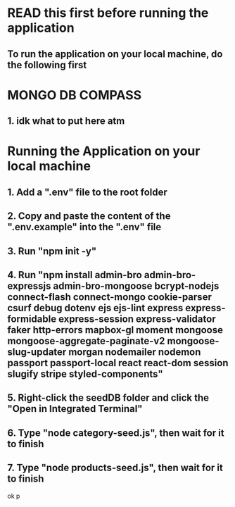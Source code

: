 # READ this first before running the application

## To run the application on your local machine, do the following first


# MONGO DB COMPASS
## 1. idk what to put here atm


# Running the Application on your local machine
## 1. Add a ".env" file to the root folder
## 2. Copy and paste the content of the ".env.example" into the ".env" file
## 3. Run "npm init -y"
## 4. Run "npm install admin-bro admin-bro-expressjs admin-bro-mongoose bcrypt-nodejs connect-flash connect-mongo cookie-parser csurf debug dotenv ejs ejs-lint express express-formidable express-session express-validator faker http-errors mapbox-gl moment mongoose mongoose-aggregate-paginate-v2 mongoose-slug-updater morgan nodemailer nodemon passport passport-local react react-dom session slugify stripe styled-components"
## 5. Right-click the seedDB folder and click the "Open in Integrated Terminal"
## 6. Type "node category-seed.js", then wait for it to finish
## 7. Type "node products-seed.js", then wait for it to finish

ok p